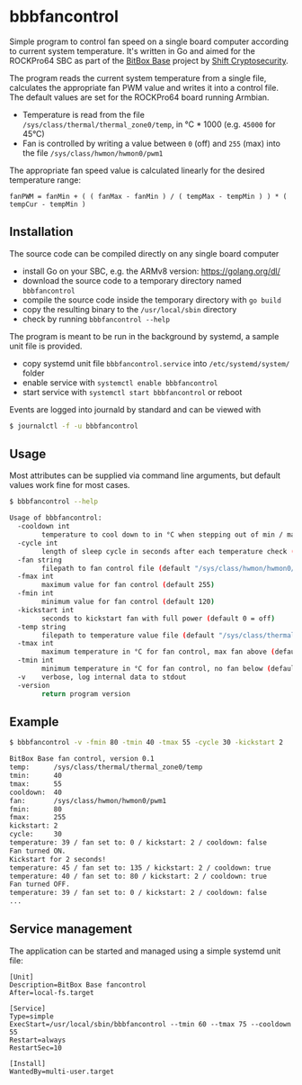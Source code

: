 # bbbfancontrol

Simple program to control fan speed on a single board computer according to current system temperature. It's written in Go and aimed for the ROCKPro64 SBC as part of the [BitBox Base](https://github.com/digitalbitbox/bitbox-base) project by [Shift Cryptosecurity](https://shiftcrypto.ch).

The program reads the current system temperature from a single file, calculates the appropriate fan PWM value and writes it into a control file. The default values are set for the ROCKPro64 board running Armbian.

* Temperature is read from the file `/sys/class/thermal/thermal_zone0/temp`, in °C * 1000 (e.g. `45000` for 45°C)
* Fan is controlled by writing a value between `0` (off) and `255` (max) into the file `/sys/class/hwmon/hwmon0/pwm1`

The appropriate fan speed value is calculated linearly for the desired temperature range:

```
fanPWM = fanMin + ( ( fanMax - fanMin ) / ( tempMax - tempMin ) ) * ( tempCur - tempMin )
```

## Installation

The source code can be compiled directly on any single board computer

* install Go on your SBC, e.g. the ARMv8 version: <https://golang.org/dl/>
* download the source code to a temporary directory named `bbbfancontrol`
* compile the source code inside the temporary directory with `go build`
* copy the resulting binary to the `/usr/local/sbin` directory
* check by running `bbbfancontrol --help`

The program is meant to be run in the background by systemd, a sample unit file is provided.

* copy systemd unit file `bbbfancontrol.service` into `/etc/systemd/system/` folder
* enable service with `systemctl enable bbbfancontrol`
* start service with `systemctl start bbbfancontrol` or reboot

Events are logged into journald by standard and can be viewed with

```bash
$ journalctl -f -u bbbfancontrol
```

## Usage

Most attributes can be supplied via command line arguments, but default values work fine for most cases.

```bash
$ bbbfancontrol --help

Usage of bbbfancontrol:
  -cooldown int
        temperature to cool down to in °C when stepping out of min / max temp zone (default 40)
  -cycle int
        length of sleep cycle in seconds after each temperature check (default 10)
  -fan string
        filepath to fan control file (default "/sys/class/hwmon/hwmon0/pwm1")
  -fmax int
        maximum value for fan control (default 255)
  -fmin int
        minimum value for fan control (default 120)
  -kickstart int
        seconds to kickstart fan with full power (default 0 = off)
  -temp string
        filepath to temperature value file (default "/sys/class/thermal/thermal_zone0/temp")
  -tmax int
        maximum temperature in °C for fan control, max fan above (default 60)
  -tmin int
        minimum temperature in °C for fan control, no fan below (default 45)
  -v    verbose, log internal data to stdout
  -version
        return program version
```

## Example

```bash
$ bbbfancontrol -v -fmin 80 -tmin 40 -tmax 55 -cycle 30 -kickstart 2

BitBox Base fan control, version 0.1
temp:      /sys/class/thermal/thermal_zone0/temp
tmin:      40
tmax:      55
cooldown:  40
fan:       /sys/class/hwmon/hwmon0/pwm1
fmin:      80
fmax:      255
kickstart: 2
cycle:     30
temperature: 39 / fan set to: 0 / kickstart: 2 / cooldown: false
Fan turned ON.
Kickstart for 2 seconds!
temperature: 45 / fan set to: 135 / kickstart: 2 / cooldown: true
temperature: 40 / fan set to: 80 / kickstart: 2 / cooldown: true
Fan turned OFF.
temperature: 39 / fan set to: 0 / kickstart: 2 / cooldown: false
...
```

## Service management

The application can be started and managed using a simple systemd unit file:

```console
[Unit]
Description=BitBox Base fancontrol
After=local-fs.target

[Service]
Type=simple
ExecStart=/usr/local/sbin/bbbfancontrol --tmin 60 --tmax 75 --cooldown 55
Restart=always
RestartSec=10

[Install]
WantedBy=multi-user.target
```
